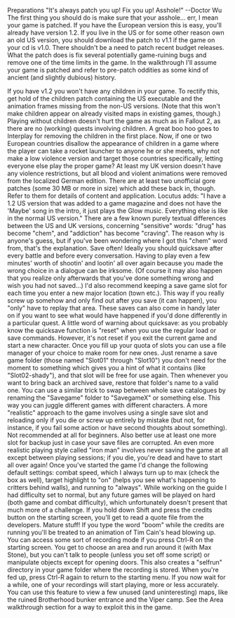 Preparations
"It's always patch you up! Fix you up! Asshole!"
--Doctor Wu
The first thing you should do is make sure that your asshole... err, I mean your game is patched. If you have the European version this is easy, you'll already have version 1.2. If you live in the US or for some other reason own an old US version, you should download the patch to v1.1 if the game on your cd is v1.0. There shouldn't be a need to patch recent budget releases. What the patch does is fix several potentially game-ruining bugs and remove one of the time limits in the game. In the walkthrough I'll assume your game is patched and refer to pre-patch oddities as some kind of ancient (and slightly dubious) history.

If you have v1.2 you won't have any children in your game. To rectify this, get hold of the children patch containing the US executable and the animation frames missing from the non-US versions. (Note that this won't make children appear on already visited maps in existing games, though.) Playing without children doesn't hurt the game as much as in Fallout 2, as there are no (working) quests involving children. A great boo hoo goes to Interplay for removing the children in the first place. Now, if one or two European countries disallow the appearance of children in a game where the player can take a rocket launcher to anyone he or she meets, why not make a low violence version and target those countries specifically, letting everyone else play the proper game? 
At least my UK version doesn't have any violence restrictions, but all blood and violent animations were removed from the localized German edition. There are at least two unofficial gore patches (some 30 MB or more in size) which add these back in, though. Refer to them for details of content and application.
Locutus adds: "I have a 1.2 US version that was added to a game magazine and does not have the 'Maybe' song in the intro, it just plays the Glow music. Everything else is like in the normal US version."
There are a few known purely textual differences between the US and UK versions, concerning "sensitive" words: "drug" has become "chem", and "addiction" has become "craving". The reason why is anyone's guess, but if you've been wondering where I got this "chem" word from, that's the explanation.
Save often! Ideally you should quicksave after every battle and before every conversation. Having to play even a few minutes' worth of shootin' and lootin' all over again because you made the wrong choice in a dialogue can be irksome. (Of course it may also happen that you realize only afterwards that you've done something wrong and wish you had not saved...) I'd also recommend keeping a save game slot for each time you enter a new major location (town etc.). This way if you really screw up somehow and only find out after you save (it can happen), you "only" have to replay that area. These saves can also come in handy later on if you want to see what would have happened if you'd done differently in a particular quest. 
A little word of warning about quicksave: as you probably know the quicksave function is "reset" when you use the regular load or save commands. However, it's not reset if you exit the current game and start a new character.
Once you fill up your quota of slots you can use a file manager of your choice to make room for new ones. Just rename a save game folder (those named "Slot01" through "Slot10") you don't need for the moment to something which gives you a hint of what it contains (like "Slot02-shady"), and that slot will be free for use again. Then whenever you want to bring back an archived save, restore that folder's name to a valid one. You can use a similar trick to swap between whole save catalogues by renaming the "Savegame" folder to "SavegameX" or something else. This way you can juggle different games with different characters.
A more "realistic" approach to the game involves using a single save slot and reloading only if you die or screw up entirely by mistake (but not, for instance, if you fail some action or have second thoughts about something). Not recommended at all for beginners. Also better use at least one more slot for backup just in case your save files are corrupted. An even more realistic playing style called "iron man" involves never saving the game at all except between playing sessions; if you die, you're dead and have to start all over again!
Once you've started the game I'd change the following default settings: combat speed, which I always turn up to max (check the box as well), target highlight to "on" (helps you see what's happening to critters behind walls), and running to "always". While working on the guide I had difficulty set to normal, but any future games will be played on hard (both game and combat difficulty), which unfortunately doesn't present that much more of a challenge. 
If you hold down Shift and press the credits button on the starting screen, you'll get to read a quote file from the developers. Mature stuff!
If you type the word "boom" while the credits are running you'll be treated to an animation of Tim Cain's head blowing up.
You can access some sort of recording mode if you press Ctrl-R on the starting screen. You get to choose an area and run around it (with Max Stone), but you can't talk to people (unless you set off some script) or manipulate objects except for opening doors. This also creates a "selfrun" directory in your game folder where the recording is stored. When you're fed up, press Ctrl-R again to return to the starting menu. If you now wait for a while, one of your recordings will start playing, more or less accurately. You can use this feature to view a few unused (and uninteresting) maps, like the ruined Brotherhood bunker entrance and the Viper camp. See the Area walkthrough section for a way to exploit this in the game.
